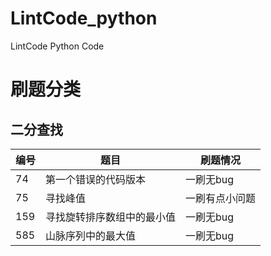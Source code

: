 # LintCode_python
LintCode Python Code

# 刷题分类

## 二分查找

编号 | 题目 | 刷题情况  
-|-|-
74 | 第一个错误的代码版本 | 一刷无bug |
75 | 寻找峰值 | 一刷有点小问题 |
159|寻找旋转排序数组中的最小值|一刷无bug|
585 | 山脉序列中的最大值 | 一刷无bug |